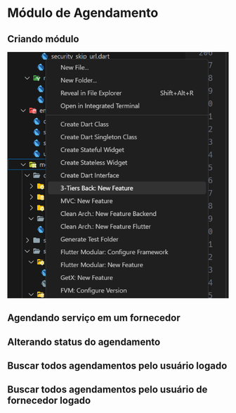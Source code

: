 # Módulo de Agendamento

## Criando módulo

![Criando Modulo](./assets/criando_modulo.png)

## Agendando serviço em um fornecedor

## Alterando status do agendamento

## Buscar todos agendamentos pelo usuário logado

## Buscar todos agendamentos pelo usuário de fornecedor logado
